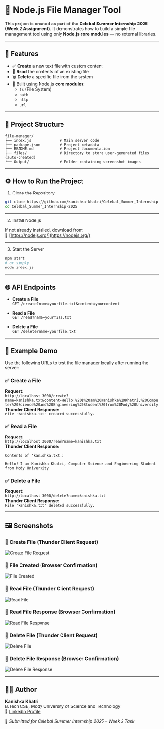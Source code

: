 
# 📁 Node.js File Manager Tool

This project is created as part of the **Celebal Summer Internship 2025 (Week 2 Assignment)**. It demonstrates how to build a simple file management tool using only **Node.js core modules** — no external libraries.

---

## 🚀 Features

- ✅ **Create** a new text file with custom content  
- 📖 **Read** the contents of an existing file  
- 🗑️ **Delete** a specific file from the system  
- 🧱 Built using Node.js **core modules**:
  - `fs` (File System)
  - `path`
  - `http`
  - `url`

---

## 📁 Project Structure

```
file-manager/
├── index.js             # Main server code
├── package.json         # Project metadata
├── README.md            # Project documentation
├── files/               # Directory to store user-generated files (auto-created)
└── Output/              # Folder containing screenshot images
```

---

## ⚙️ How to Run the Project

1. Clone the Repository

```bash
git clone https://github.com/kanishka-khatri/Celebal_Summer_Internship-2025.git
cd Celebal_Summer_Internship-2025
```

---

2. Install Node.js

If not already installed, download from:  
🔗 [https://nodejs.org/](https://nodejs.org/)

---

3. Start the Server

```bash
npm start
# or simply
node index.js
```

---

## 🌐 API Endpoints

- **Create a File**  
  `GET /create?name=yourfile.txt&content=yourcontent`

- **Read a File**  
  `GET /read?name=yourfile.txt`

- **Delete a File**  
  `GET /delete?name=yourfile.txt`

---

## 🧪 Example Demo

Use the following URLs to test the file manager locally after running the server:

### ✅ Create a File  
**Request:**  
`http://localhost:3000/create?name=kanishka.txt&content=Hello!%20I%20am%20Kanishka%20Khatri,%20Computer%20Science%20and%20Engineering%20Student%20from%20Mody%20University`  
**Thunder Client Response:**  
`File 'kanishka.txt' created successfully.`

### ✅ Read a File  
**Request:**  
`http://localhost:3000/read?name=kanishka.txt`  
**Thunder Client Response:**  
```
Contents of 'kanishka.txt':

Hello! I am Kanishka Khatri, Computer Science and Engineering Student from Mody University
```

### ✅ Delete a File  
**Request:**  
`http://localhost:3000/delete?name=kanishka.txt`  
**Thunder Client Response:**  
`File 'kanishka.txt' deleted successfully.`

---

## 🖼️ Screenshots

### 🔹 Create File (Thunder Client Request)
![Create File Request](Output/CreateFileThunderClient.png)

### 🔹 File Created (Browser Confirmation)
![File Created](Output/FileCreate.jpg)

### 🔹 Read File (Thunder Client Request)
![Read File](Output/ReadFileThunderClient.png)

### 🔹 Read File Response (Browser Confirmation)
![Read File Response](Output/ReadFile.jpg)

### 🔹 Delete File (Thunder Client Request)
![Delete File](Output/DeletefileThunderClient.png)

### 🔹 Delete File Response (Browser Confirmation)
![Delete File Response](Output/DeleteFile.jpg)

---

## 👩‍💻 Author

**Kanishka Khatri**  
B.Tech CSE, Mody University of Science and Technology  
🔗 [LinkedIn Profile](https://www.linkedin.com/in/kanishka-khatri/)

📌 *Submitted for Celebal Summer Internship 2025 – Week 2 Task*

